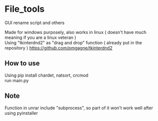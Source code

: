 # File_tools
GUI rename script and others  
  
Made for windows purposely, also works in linux ( doesn't have much meaning if you are a linux veteran )  
Using "tkinterdnd2" as "drag and drop" function ( already put in the repository ) https://github.com/pmgagne/tkinterdnd2  

## How to use
Using pip install chardet, natsort, crcmod  
run main.py  

## Note
Function in unrar include "subprocess", so part of it won't work well after using pyinstaller    
